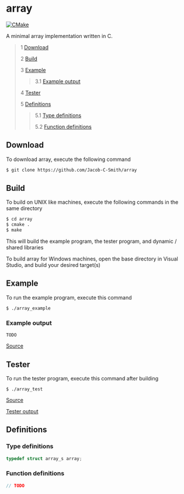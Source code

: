 # array
[![CMake](https://github.com/Jacob-C-Smith/array/actions/workflows/cmake.yml/badge.svg)](https://github.com/Jacob-C-Smith/array/actions/workflows/cmake.yml)
 
 A minimal array implementation written in C. 
 
 > 1 [Download](#download)
 >
 > 2 [Build](#build)
 >
 > 3 [Example](#example)
 >
 >> 3.1 [Example output](#example-output)
 >
 > 4 [Tester](#tester)
 >
 > 5 [Definitions](#definitions)
 >
 >> 5.1 [Type definitions](#type-definitions)
 >>
 >> 5.2 [Function definitions](#function-definitions)

 ## Download
 To download array, execute the following command
 ```bash
 $ git clone https://github.com/Jacob-C-Smith/array
 ```
 ## Build
 To build on UNIX like machines, execute the following commands in the same directory
 ```bash
 $ cd array
 $ cmake .
 $ make
 ```
  This will build the example program, the tester program, and dynamic / shared libraries

  To build array for Windows machines, open the base directory in Visual Studio, and build your desired target(s)
 ## Example
 To run the example program, execute this command
 ```
 $ ./array_example
 ```
 ### Example output
 ```
 TODO
 ```
 [Source](main.c)
## Tester
 To run the tester program, execute this command after building
 ```
 $ ./array_test
 ```
 [Source](array_test.c)
 
 [Tester output](test_output.txt)
 ## Definitions
 ### Type definitions
 ```c
 typedef struct array_s array;
 ```
 ### Function definitions
 ```c 
 // TODO
 ```

